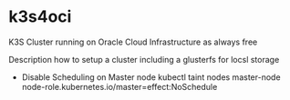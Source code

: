 # k3s4oci
K3S Cluster running on Oracle Cloud Infrastructure as always free

Description how to setup a cluster including a glusterfs for locsl storage

* Disable Scheduling on Master node
kubectl taint nodes master-node node-role.kubernetes.io/master=effect:NoSchedule
